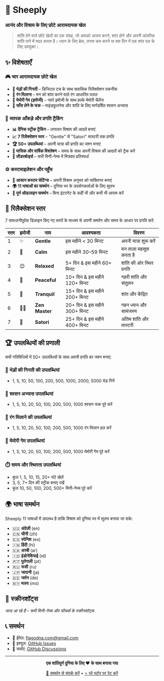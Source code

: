 # 🐑 Sheeply

### आनंद और विश्राम के लिए छोटे आरामदायक खेल

> शांति देने वाले छोटे खेलों का एक संग्रह, जो आपको आराम करने, शांत होने और अपनी आंतरिक शांति पाने में मदद करता है। ध्यान के लिए ब्रेक, तनाव कम करने या बस दिन में एक शांत पल के लिए उपयुक्त।

## ✨ विशेषताएँ

### 🎮 चार आरामदायक छोटे खेल

- **🐑 भेड़ों की गिनती** – डिजिटल टच के साथ क्लासिक रिलैक्सेशन तकनीक
- **🌈 रंग मिलाना** – मन को शांत करने वाले रंग आधारित पज़ल
- **🧩 मेमोरी गेम (इमोजी)** – प्यारे इमोजी के साथ हल्के मेमोरी चैलेंज
- **💨 साँस लेने के चक्र** – माइंडफुलनेस और शांति के लिए मार्गदर्शित श्वसन अभ्यास

### 🎯 व्यापक आँकड़े और प्रगति ट्रैकिंग

- **📊 दैनिक स्ट्रीक ट्रैकिंग** – लगातार विश्राम की आदतें बनाएं
- **📈 7 रिलैक्सेशन स्तर** – "Gentle" से "Satori" मास्टरी तक प्रगति
- **🏆 50+ उपलब्धियां** – अपनी यात्रा की प्रगति का जश्न मनाएं
- **📅 मासिक और वार्षिक विश्लेषण** – समय के साथ अपनी विश्राम की आदतों को ट्रैक करें
- **🏅 लीडरबोर्ड्स** – सभी मिनी-गेम्स में मित्रवत प्रतिस्पर्धा

### ⚙️ कस्टमाइज़ेशन और पहुँच

- **🎨 आसान कस्टम सेटिंग्स** – अपनी विश्राम अनुभव को व्यक्तिगत बनाएं
- **🌍 11 भाषाओं का समर्थन** – दुनिया भर के उपयोगकर्ताओं के लिए सुलभ
- **📱 पूर्ण ऑफ़लाइन समर्थन** – बिना इंटरनेट के कहीं भी और कभी भी आराम करें

## 🌟 रिलैक्सेशन स्तर

7 सावधानीपूर्वक डिज़ाइन किए गए स्तरों के माध्यम से अपनी समर्पण और समय के आधार पर प्रगति करें:

| स्तर | इमोजी | नाम            | आवश्यकता                     | विवरण                    |
| ---- | ----- | -------------- | ---------------------------- | ------------------------ |
| 1    | ✨    | **Gentle**     | इस महीने < 30 मिनट           | अपनी यात्रा शुरू करें    |
| 2    | 🍃    | **Calm**       | इस महीने 30–59 मिनट          | मन ताज़ा महसूस करता है   |
| 3    | 😊    | **Relaxed**    | 5+ दिन & इस महीने 60+ मिनट   | शांति की ओर स्थिर प्रगति |
| 4    | 🌸    | **Peaceful**   | 10+ दिन & इस महीने 120+ मिनट | गहरी शांति और संतुलन     |
| 5    | 🌙    | **Tranquil**   | 15+ दिन & इस महीने 200+ मिनट | शांत और केंद्रित         |
| 6    | 🧘‍♂️    | **Zen Master** | 20+ दिन & इस महीने 300+ मिनट | गहन ध्यान और सामंजस्य    |
| 7    | 🌟    | **Satori**     | 25+ दिन & इस महीने 400+ मिनट | अंतिम शांति और मास्टरी   |

## 🏆 उपलब्धियों की प्रणाली

सभी गतिविधियों में 50+ उपलब्धियों के साथ अपनी प्रगति का जश्न मनाएं:

### 🐑 भेड़ों की गिनती की उपलब्धियां

- 1, 5, 10, 50, 100, 200, 500, 1000, 2000, 5000 भेड़ गिनें

### 💨 श्वसन अभ्यास उपलब्धियां

- 1, 5, 10, 20, 50, 100, 200, 500, 1000 श्वसन चक्र पूरे करें

### 🌈 रंग मिलाने की उपलब्धियां

- 1, 5, 10, 20, 50, 100, 200, 500, 1000 रंग मिलान हल करें

### 🧩 मेमोरी गेम उपलब्धियां

- 1, 5, 10, 20, 50, 100, 200, 500, 1000 मेमोरी गेम पूरे करें

### ⏱️ समय और स्थिरता उपलब्धियां

- कुल 1, 5, 10, 15, 20+ घंटे खेलें
- 3, 5, 7+ दिन की स्ट्रीक बनाए रखें
- कुल 10, 50, 100, 200, 500+ मिनी-गेम्स पूरे करें

## 🌍 भाषा समर्थन

Sheeply 11 भाषाओं में उपलब्ध है ताकि विश्राम को दुनिया भर में सुलभ बनाया जा सके:

- 🇺🇸 **अंग्रेज़ी** (en)
- 🇨🇳 **चीनी** (zh)
- 🇪🇸 **स्पेनिश** (es)
- 🇮🇳 **हिंदी** (hi)
- 🇸🇦 **अरबी** (ar)
- 🇮🇩 **इंडोनेशियाई** (id)
- 🇵🇹 **पुर्तगाली** (pt)
- 🇷🇺 **रूसी** (ru)
- 🇯🇵 **जापानी** (ja)
- 🇩🇪 **जर्मन** (de)
- 🇲🇾 **मलय** (ms)

## 📱 स्क्रीनशॉट्स

_जल्द आ रहे हैं – सभी मिनी-गेम्स और फीचर्स के स्क्रीनशॉट्स_

## 📞 समर्थन

- 📧 ईमेल: flagodna.com@gmail.com
- 🐛 इश्यूज़: [GitHub Issues](https://github.com/Flagodna-Developer/sheeply/issues)
- 💬 चर्चाएं: [GitHub Discussions](https://github.com/Flagodna-Developer/sheeply/discussions)

---

<div align="center">

**एक शांतिपूर्ण दुनिया के लिए ❤️ के साथ बनाया गया**

[📧 समर्थन से संपर्क करें](mailto:flagodna.com@gmail.com) • [⭐ प्ले स्टोर पर रेट करें](https://play.google.com/store/apps/details?id=com.flagodna.sheeply)

</div>

